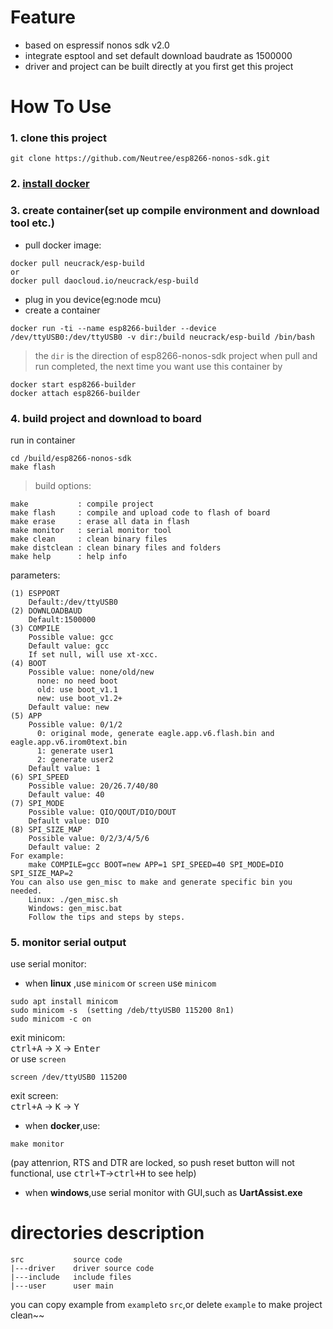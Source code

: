 # Feature
* based on espressif nonos sdk v2.0
* integrate esptool and set default download baudrate as 1500000
* driver and project can be built directly at you first get this project

# How To Use
### 1. clone this project
```
git clone https://github.com/Neutree/esp8266-nonos-sdk.git
```
### 2. [install docker](https://docs.docker.com/engine/installation/)
### 3. create container(set up compile environment and download tool etc.)
* pull docker image:
```
docker pull neucrack/esp-build
or
docker pull daocloud.io/neucrack/esp-build
```
* plug in you device(eg:node mcu)
* create a container
```
docker run -ti --name esp8266-builder --device /dev/ttyUSB0:/dev/ttyUSB0 -v dir:/build neucrack/esp-build /bin/bash
```
> the `dir` is the direction of esp8266-nonos-sdk project
when pull and run completed, the next time you want use this container by
```
docker start esp8266-builder
docker attach esp8266-builder
```

### 4. build project and download to board
run in container
```
cd /build/esp8266-nonos-sdk
make flash
```
> build options:
```
make           : compile project
make flash     : compile and upload code to flash of board
make erase     : erase all data in flash
make monitor   : serial monitor tool
make clean     : clean binary files
make distclean : clean binary files and folders
make help      : help info
```
parameters:
```
(1) ESPPORT
	Default:/dev/ttyUSB0
(2) DOWNLOADBAUD
	Default:1500000
(3) COMPILE
    Possible value: gcc
    Default value: gcc
    If set null, will use xt-xcc.
(4) BOOT
    Possible value: none/old/new
      none: no need boot
      old: use boot_v1.1
      new: use boot_v1.2+
    Default value: new
(5) APP
    Possible value: 0/1/2
      0: original mode, generate eagle.app.v6.flash.bin and eagle.app.v6.irom0text.bin
      1: generate user1
      2: generate user2
    Default value: 1
(6) SPI_SPEED
    Possible value: 20/26.7/40/80
    Default value: 40
(7) SPI_MODE
    Possible value: QIO/QOUT/DIO/DOUT
    Default value: DIO
(8) SPI_SIZE_MAP
    Possible value: 0/2/3/4/5/6
    Default value: 2
For example:
    make COMPILE=gcc BOOT=new APP=1 SPI_SPEED=40 SPI_MODE=DIO SPI_SIZE_MAP=2
You can also use gen_misc to make and generate specific bin you needed.
    Linux: ./gen_misc.sh
    Windows: gen_misc.bat
    Follow the tips and steps by steps.
```

### 5. monitor serial output
use serial monitor:</br>
* when **linux** ,use `minicom` or `screen`
use `minicom`
```
sudo apt install minicom
sudo minicom -s  (setting /deb/ttyUSB0 115200 8n1)
sudo minicom -c on
```
exit minicom:</br>
<kbd>ctrl+A</kbd> -> <kbd>X</kbd> -> <kbd>Enter</kbd></br>
or use `screen`
```
screen /dev/ttyUSB0 115200
```
exit screen:</br>
<kbd>ctrl+A</kbd> -> <kbd>K</kbd> -> <kbd>Y</kbd></br>
* when **docker**,use:
```
make monitor
```
(pay attenrion, RTS and DTR are locked, so push reset button will not functional, use <kbd>ctrl+T</kbd>-><kbd>ctrl+H</kbd> to see help)
* when **windows**,use serial monitor with GUI,such as **UartAssist.exe**

# directories description
```
src           source code
|---driver    driver source code
|---include   include files
|---user      user main
```
you can copy example from `example`to `src`,or delete `example` to make project clean~~

